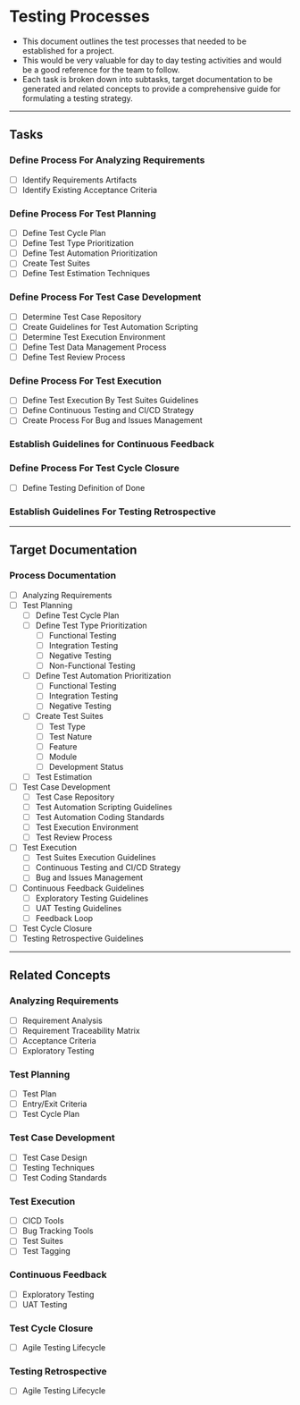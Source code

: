 # Testing Processes
- This document outlines the test processes that needed to be established for a project.
- This would be very valuable for day to day testing activities and would be a good reference for the team to follow.
- Each task is broken down into subtasks, target documentation to be generated and related concepts to provide a comprehensive guide for formulating a testing strategy.
---------------------
## Tasks
### Define Process For Analyzing Requirements
- [ ] Identify Requirements Artifacts
- [ ] Identify Existing Acceptance Criteria
### Define Process For Test Planning
- [ ] Define Test Cycle Plan
- [ ] Define Test Type Prioritization
- [ ] Define Test Automation Prioritization
- [ ] Create Test Suites
- [ ] Define Test Estimation Techniques
### Define Process For Test Case Development
- [ ] Determine Test Case Repository
- [ ] Create Guidelines for Test Automation Scripting
- [ ] Determine Test Execution Environment
- [ ] Define Test Data Management Process
- [ ] Define Test Review Process
### Define Process For Test Execution
- [ ] Define Test Execution By Test Suites Guidelines
- [ ] Define Continuous Testing and CI/CD Strategy
- [ ] Create Process For Bug and Issues Management
### Establish Guidelines for Continuous Feedback
### Define Process For Test Cycle Closure
- [ ] Define Testing Definition of Done
### Establish Guidelines For Testing Retrospective

------------------------------------------
## Target Documentation
### Process Documentation
- [ ] Analyzing Requirements
- [ ] Test Planning
  - [ ] Define Test Cycle Plan
  - [ ] Define Test Type Prioritization
    - [ ] Functional Testing
    - [ ] Integration Testing
    - [ ] Negative Testing
    - [ ] Non-Functional Testing
  - [ ] Define Test Automation Prioritization
    - [ ] Functional Testing
    - [ ] Integration Testing
    - [ ] Negative Testing
  - [ ] Create Test Suites
    - [ ] Test Type
    - [ ] Test Nature
    - [ ] Feature
    - [ ] Module
    - [ ] Development Status
  - [ ] Test Estimation
- [ ] Test Case Development
  - [ ] Test Case Repository
  - [ ] Test Automation Scripting Guidelines
  - [ ] Test Automation Coding Standards
  - [ ] Test Execution Environment
  - [ ] Test Review Process
- [ ] Test Execution
  - [ ] Test Suites Execution Guidelines
  - [ ] Continuous Testing and CI/CD Strategy
  - [ ] Bug and Issues Management
- [ ] Continuous Feedback Guidelines
  - [ ] Exploratory Testing Guidelines
  - [ ] UAT Testing Guidelines
  - [ ] Feedback Loop
- [ ] Test Cycle Closure
- [ ] Testing Retrospective Guidelines

---------------------
## Related Concepts
### Analyzing Requirements
- [ ] Requirement Analysis
- [ ] Requirement Traceability Matrix
- [ ] Acceptance Criteria
- [ ] Exploratory Testing
### Test Planning
- [ ] Test Plan
- [ ] Entry/Exit Criteria
- [ ] Test Cycle Plan
### Test Case Development
- [ ] Test Case Design
- [ ] Testing Techniques
- [ ] Test Coding Standards
### Test Execution
- [ ] CICD Tools
- [ ] Bug Tracking Tools
- [ ] Test Suites
- [ ] Test Tagging
### Continuous Feedback
- [ ] Exploratory Testing
- [ ] UAT Testing
### Test Cycle Closure
- [ ] Agile Testing Lifecycle
### Testing Retrospective
- [ ] Agile Testing Lifecycle

